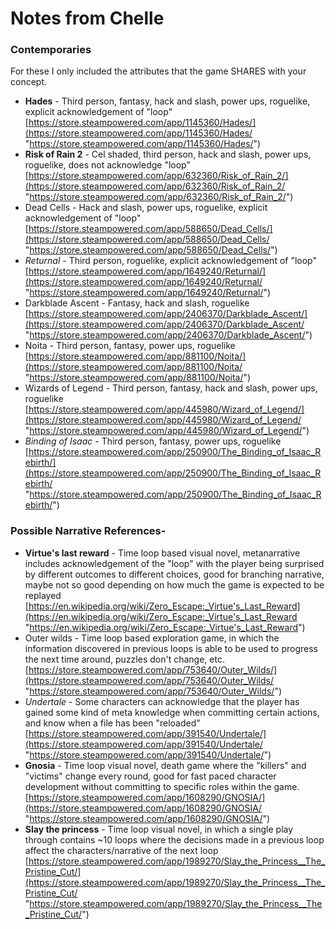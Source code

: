 # Notes from Chelle
### Contemporaries

For these I only included the attributes that the game SHARES with your concept.

- **Hades** - Third person, fantasy, hack and slash, power ups, roguelike, explicit acknowledgement of "loop" [https://store.steampowered.com/app/1145360/Hades/](https://store.steampowered.com/app/1145360/Hades/ "https://store.steampowered.com/app/1145360/Hades/")
- **Risk of Rain 2** - Cel shaded, third person, hack and slash, power ups, roguelike, does not acknowledge "loop" [https://store.steampowered.com/app/632360/Risk_of_Rain_2/](https://store.steampowered.com/app/632360/Risk_of_Rain_2/ "https://store.steampowered.com/app/632360/Risk_of_Rain_2/")
- Dead Cells - Hack and slash, power ups, roguelike, explicit acknowledgement of "loop" [https://store.steampowered.com/app/588650/Dead_Cells/](https://store.steampowered.com/app/588650/Dead_Cells/ "https://store.steampowered.com/app/588650/Dead_Cells/")
- _Returnal_ - Third person, roguelike, explicit acknowledgement of "loop" [https://store.steampowered.com/app/1649240/Returnal/](https://store.steampowered.com/app/1649240/Returnal/ "https://store.steampowered.com/app/1649240/Returnal/")
- Darkblade Ascent - Fantasy, hack and slash, roguelike [https://store.steampowered.com/app/2406370/Darkblade_Ascent/](https://store.steampowered.com/app/2406370/Darkblade_Ascent/ "https://store.steampowered.com/app/2406370/Darkblade_Ascent/")
- Noita - Third person, fantasy, power ups, roguelike [https://store.steampowered.com/app/881100/Noita/](https://store.steampowered.com/app/881100/Noita/ "https://store.steampowered.com/app/881100/Noita/")
- Wizards of Legend - Third person, fantasy, hack and slash, power ups, roguelike [https://store.steampowered.com/app/445980/Wizard_of_Legend/](https://store.steampowered.com/app/445980/Wizard_of_Legend/ "https://store.steampowered.com/app/445980/Wizard_of_Legend/")
- _Binding of Isaac_ - Third person, fantasy, power ups, roguelike [https://store.steampowered.com/app/250900/The_Binding_of_Isaac_Rebirth/](https://store.steampowered.com/app/250900/The_Binding_of_Isaac_Rebirth/ "https://store.steampowered.com/app/250900/The_Binding_of_Isaac_Rebirth/")

### Possible Narrative References-

- **Virtue's last reward** - Time loop based visual novel, metanarrative includes acknowledgement of the "loop" with the player being surprised by different outcomes to different choices, good for branching narrative, maybe not so good depending on how much the game is expected to be replayed [https://en.wikipedia.org/wiki/Zero_Escape:_Virtue's_Last_Reward](https://en.wikipedia.org/wiki/Zero_Escape:_Virtue's_Last_Reward "https://en.wikipedia.org/wiki/Zero_Escape:_Virtue's_Last_Reward")
- Outer wilds - Time loop based exploration game, in which the information discovered in previous loops is able to be used to progress the next time around, puzzles don't change, etc. [https://store.steampowered.com/app/753640/Outer_Wilds/](https://store.steampowered.com/app/753640/Outer_Wilds/ "https://store.steampowered.com/app/753640/Outer_Wilds/")
- _Undertale_ - Some characters can acknowledge that the player has gained some kind of meta knowledge when committing certain actions, and know when a file has been "reloaded" [https://store.steampowered.com/app/391540/Undertale/](https://store.steampowered.com/app/391540/Undertale/ "https://store.steampowered.com/app/391540/Undertale/")
- **Gnosia** - Time loop visual novel, death game where the "killers" and "victims" change every round, good for fast paced character development without committing to specific roles within the game. [https://store.steampowered.com/app/1608290/GNOSIA/](https://store.steampowered.com/app/1608290/GNOSIA/ "https://store.steampowered.com/app/1608290/GNOSIA/")
- **Slay the princess** - Time loop visual novel, in which a single play through contains ~10 loops where the decisions made in a previous loop affect the characters/narrative of the next loop [https://store.steampowered.com/app/1989270/Slay_the_Princess__The_Pristine_Cut/](https://store.steampowered.com/app/1989270/Slay_the_Princess__The_Pristine_Cut/ "https://store.steampowered.com/app/1989270/Slay_the_Princess__The_Pristine_Cut/")
